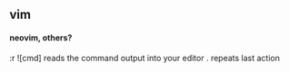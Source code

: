 ## vim

#### neovim, others?
:r  ![cmd] reads the command output into your editor
.   repeats last action

